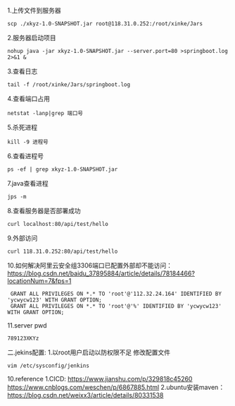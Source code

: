 1.上传文件到服务器
```shell
scp ./xkyz-1.0-SNAPSHOT.jar root@118.31.0.252:/root/xinke/Jars
```
2.服务器启动项目
```shell
nohup java -jar xkyz-1.0-SNAPSHOT.jar --server.port=80 >springboot.log 2>&1 &
```

3.查看日志
```shell
tail -f /root/xinke/Jars/springboot.log 
```
4.查看端口占用
```shell
netstat -lanp|grep 端口号
```
5.杀死进程
```shell
kill -9 进程号
```
6.查看进程号
```shell
ps -ef | grep xkyz-1.0-SNAPSHOT.jar
```
7.java查看进程
```shell
jps -m
```
8.查看服务器是否部署成功
```shell
curl localhost:80/api/test/hello
```
9.外部访问
```shell
curl 118.31.0.252:80/api/test/hello
```

10.如何解决阿里云安全组3306端口已配置外部却不能访问：
https://blog.csdn.net/baidu_37895884/article/details/78184466?locationNum=7&fps=1
```shell
 GRANT ALL PRIVILEGES ON *.* TO 'root'@'112.32.24.164' IDENTIFIED BY 'ycwycw123' WITH GRANT OPTION;
 GRANT ALL PRIVILEGES ON *.* TO 'root'@'%' IDENTIFIED BY 'ycwycw123' WITH GRANT OPTION;
```

11.server pwd
```shell
789123XKYz
```

二.jekins配置:
1.以root用户启动以防权限不足 修改配置文件
```shell
vim /etc/sysconfig/jenkins
```

10.reference
1.CICD:
https://www.jianshu.com/p/329818c45260
https://www.cnblogs.com/weschen/p/6867885.html
2.ubuntu安装maven：
https://blog.csdn.net/weixx3/article/details/80331538



